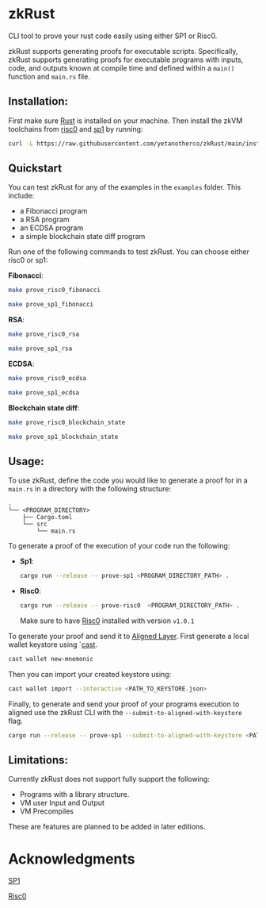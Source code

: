 # zkRust

CLI tool to prove your rust code easily using either SP1 or Risc0.

zkRust supports generating proofs for executable scripts. Specifically, zkRust supports generating proofs for executable programs with inputs, code, and outputs known at compile time and defined within a `main()` function and `main.rs` file.

## Installation:

First make sure [Rust](https://www.rust-lang.org/tools/install) is installed on your machine. Then install the zkVM toolchains from [risc0](https://github.com/risc0/risc0) and [sp1](https://github.com/succinctlabs/sp1) by running:

```sh
curl -L https://raw.githubusercontent.com/yetanotherco/zkRust/main/install_zkrust.sh | bash
```

## Quickstart

You can test zkRust for any of the examples in the `examples` folder. This include:
* a Fibonacci program
* a RSA program
* an ECDSA program
* a simple blockchain state diff program

Run one of the following commands to test zkRust. You can choose either risc0 or sp1:

**Fibonacci**:

```bash
make prove_risc0_fibonacci
```

```bash
make prove_sp1_fibonacci
```

**RSA**:

```bash
make prove_risc0_rsa
```

```bash
make prove_sp1_rsa
```

**ECDSA**:

```bash
make prove_risc0_ecdsa
```

```bash
make prove_sp1_ecdsa
```

**Blockchain state diff**:

```bash
make prove_risc0_blockchain_state
```

```bash
make prove_sp1_blockchain_state
```

## Usage:

To use zkRust, define the code you would like to generate a proof for in a `main.rs` in a directory with the following structure:

```
.
└── <PROGRAM_DIRECTORY>
    ├── Cargo.toml
    └── src
        └── main.rs

```

To generate a proof of the execution of your code run the following:

- **Sp1**:
    ```sh
    cargo run --release -- prove-sp1 <PROGRAM_DIRECTORY_PATH> .
    ```
- **Risc0**:
    ```sh
    cargo run --release -- prove-risc0  <PROGRAM_DIRECTORY_PATH> .
    ```
    Make sure to have [Risc0](https://dev.risczero.com/api/zkvm/quickstart#1-install-the-risc-zero-toolchain) installed with version `v1.0.1`



To generate your proof and send it to [Aligned Layer](https://github.com/yetanotherco/aligned_layer). First generate a local wallet keystore using `[cast](https://book.getfoundry.sh/cast/).

```sh
cast wallet new-mnemonic
```

Then you can import your created keystore using:

```sh
cast wallet import --interactive <PATH_TO_KEYSTORE.json>
```

Finally, to generate and send your proof of your programs execution to aligned use the zkRust CLI with the `--submit-to-aligned-with-keystore` flag.

```sh
cargo run --release -- prove-sp1 --submit-to-aligned-with-keystore <PATH_TO_KEYSTORE> <PROGRAM_DIRECTORY_PATH .
```

## Limitations:
Currently zkRust does not support fully support the following:

- Programs with a library structure.
- VM user Input and Output
- VM Precompiles

These are features are planned to be added in later editions.

# Acknowledgments

[SP1](https://github.com/succinctlabs/sp1.git)

[Risc0](https://github.com/risc0/risc0.git)
